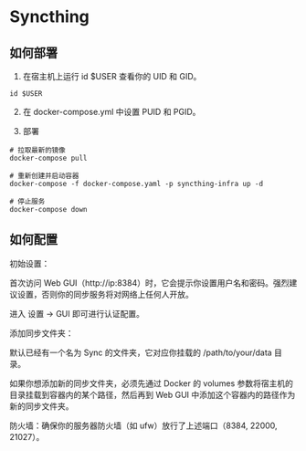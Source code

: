 # Syncthing

## 如何部署

1. 在宿主机上运行 id $USER 查看你的 UID 和 GID。

```shell
id $USER
```

2. 在 docker-compose.yml 中设置 PUID 和 PGID。

3. 部署

```shell
# 拉取最新的镜像
docker-compose pull

# 重新创建并启动容器
docker-compose -f docker-compose.yaml -p syncthing-infra up -d

# 停止服务
docker-compose down
```

## 如何配置

初始设置：

首次访问 Web GUI（http://ip:8384）时，它会提示你设置用户名和密码。强烈建议设置，否则你的同步服务将对网络上任何人开放。

进入 设置 -> GUI 即可进行认证配置。

添加同步文件夹：

默认已经有一个名为 Sync 的文件夹，它对应你挂载的 /path/to/your/data 目录。

如果你想添加新的同步文件夹，必须先通过 Docker 的 volumes 参数将宿主机的目录挂载到容器内的某个路径，然后再到 Web GUI 中添加这个容器内的路径作为新的同步文件夹。

防火墙：确保你的服务器防火墙（如 ufw）放行了上述端口（8384, 22000, 21027）。
